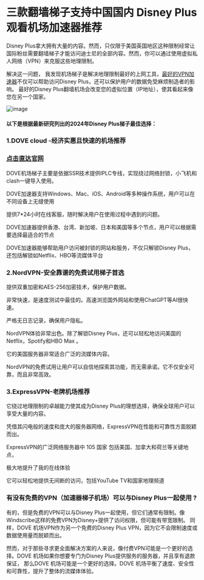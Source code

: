 # 三款翻墙梯子支持中国国内 Disney Plus观看机场加速器推荐

Disney Plus拿大拥有大量的内容。然而，只仅限于美国英国地区这种限制经常让国际粉丝需要翻墙梯子才能访问迪士尼的全部内容。然而，你可以通过使用虚拟私人网络（VPN）来克服这些地理限制。

解决这一问题， 我发现机场梯子是解决地理限制最好的上网工具，[最好的VPN加速器](https://appletalking.cc/archives/2316)不仅可以帮助访问Disney Plus，还可以保护用户的数据免受麻烦制造者的影响。
最好的Disney Plus翻墙机场会改变您的虚拟位置（IP地址），使其看起来像您在另一个国家。

![image](https://github.com/user-attachments/assets/24df42ab-f455-4295-88db-af9e91b8b55e)

#### 以下是根据最新研究列出的2024年Disney Plus梯子最佳选择：

### 1.DOVE cloud -经济实惠且快速的机场推荐
### [点击直达官网](https://dove8.cc/a.php?alavBTtF8UB)

DOVE机场梯子主要是依据SSR技术提供IPLC专线，实现绕过网络封锁，小飞机和clash一键导入使用。

DOVE加速器支持Windows、Mac、iOS、Android等多种操作系统，用户可以在不同设备上无缝使用

提供7*24小时在线客服，随时解决用户在使用过程中遇到的问题。

DOVE加速器提供香港、台湾、新加坡、日本和美国等多个节点，用户可以根据需要选择最适合的节点

DOVE加速器能够帮助用户访问被封锁的网站和服务，不仅只解锁Disney Plus，还包括解锁如Netflix、HBO等流媒体平台

### 2.NordVPN-安全靠谱的免费试用梯子首选

提供双重加密和AES-256加密技术，保护用户数据。

非常快速，是速度测试中最佳的。高速浏览国外网站和使用ChatGPT等AI很快速。

严格无日志记录，确保用户隐私。

NordVPN体验非常出色。除了解锁Disney Plus，还可以轻松地访问美国的Netflix，Spotify和HBO Max 。

它的美国服务器非常适合广泛的流媒体内容。

NordVPN的免费试用让用户可以自信地探索其功能，而无需承诺。它不仅安全可靠，而且非常高效。

### 3.ExpressVPN-老牌机场推荐

 它绕过地理限制的卓越能力使其成为Disney Plus的理想选择，确保全球用户可以享受大量的内容。

凭借其闪电般的速度和庞大的服务器网络，ExpressVPN在性能和可靠性方面脱颖而出。

ExpressVPN的广泛网络服务器中 105 国家 包括美国、加拿大和荷兰等关键地点，

极大地提升了我的在线体验

它可以轻松地提供无间断的访问，包括YouTube TV和国家地理频道

### 有没有免费的VPN（加速器梯子机场）可以与Disney Plus一起使用 ?

有的，但是免费的VPN可以与Disney Plus一起使用，但它们通常有限制。像Windscribe这样的免费VPN为Disney+提供了访问权限，但可能有带宽限制。
同样，DOVE 机场VPN作为另一个免费的Disney Plus VPN，因为它不会限制速度或数据使用量而脱颖而出。

然而，对于那些寻求更全面解决方案的人来说，像付费VPN可能是一个更好的选择。DOVE 机场如果你想要专门为Disney Plus提供服务的服务器，并且享有退款保证，
那么DOVE 机场可能是一个更好的选择。DOVE 机场平衡了速度、安全性和可靠性，提升了整体的流媒体体验。
